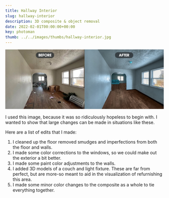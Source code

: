 ```yaml
---
title: Hallway Interior
slug: hallway-interior
description: 3D composite & object removal
date: 2022-02-01T00:00:00+00:00
key: photoman
thumb: ../../images/thumbs/hallway-interior.jpg
---
```


![bathroom interior](../../images/photo-manipulation/hallway-interior-before-after.jpg)

I used this image, because it was so ridiculously hopeless to begin with. I wanted to show that large changes can be made in situations like these. 

Here are a list of edits that I made: 

1. I cleaned up the floor removed smudges and imperfections from both the floor and walls.
2. I made some color corrections to the windows, so we could make out the exterior a bit better.
3. I made some paint color adjustments to the walls.
4. I added 3D models of a couch and light fixture. These are far from perfect, but are more-so meant to aid in the visualization of refurnishing this area.
5. I made some minor color changes to the composite as a whole to tie everything together.